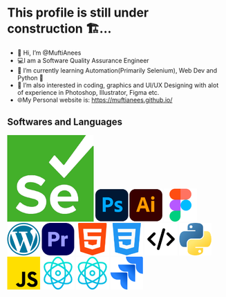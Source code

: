 # This profile is still under construction 🏗...<br>
- 👋 Hi, I’m @MuftiAnees
- 💻I am a Software Quality Assurance Engineer
- 🌱 I’m currently learning Automation(Primarily Selenium), Web Dev and Python 🐍
- 👀 I’m also interested in coding, graphics and UI/UX Designing with alot of experience in Photoshop, Illustrator, Figma etc.
- 🌐My Personal website is: https://muftianees.github.io/

## Softwares and Languages
<img src='images\Selenium.png' alt='Selenium Logo'>
<img src='images\photoshop.png' width=15% display='inline'alt='Photoshop Logo'>
<img src='images\illustrator.png' width=15% alt='Illustrator Logo'>
<img src='images\figma.png' width=15% display='inline alt='Figma Logo'>
<img src='images\wordpress.png' width=15% alt='Wordpress Logo'>
<img src='images\premiere.png' width=15% alt='PremierPro Logo'>
<img src='images\html-5.png' width=15% alt='HTML Logo'>
<img src='images\css-3.png' width=15% alt='CSS Logo'>
<img src='images\code.png' width=15% alt='Development Logo'>
<img src='images\python.png' width=15% alt='Python Logo'>
<img src='images\js.png' width=15% alt='JavaScript Logo'>
<img src='images\React.png' width=15% alt='React JS Logo'>
<img src='images\React.png' width=15% alt='React Native Logo'>
<img src='images\jira.png' width=15% alt='JIRA Logo'>

<!--  ICONS MISSING
 
<img src='images\Selenium_Logo.png' alt='Latex Logo'>
<img src='images\Selenium_Logo.png' alt='J Meter Logo'>
<img src='images\Selenium_Logo.png' alt='Joget Logo'>
!-->
<!-- 

## Other Skills
- PC Building 
- Web Development and Designing
- UX and UI Designing
- Amazon EBC A plus pages
- Quality Assurance Engineering
- OOP
!-->